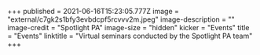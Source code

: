 +++
published = 2021-06-16T15:23:05.777Z
image = "external/c7gk2s1bfy3evbdcpf5rcvvv2m.jpeg"
image-description = ""
image-credit = "Spotlight PA"
image-size = "hidden"
kicker = "Events"
title = "Events"
linktitle = "Virtual seminars conducted by the Spotlight PA team"
+++

